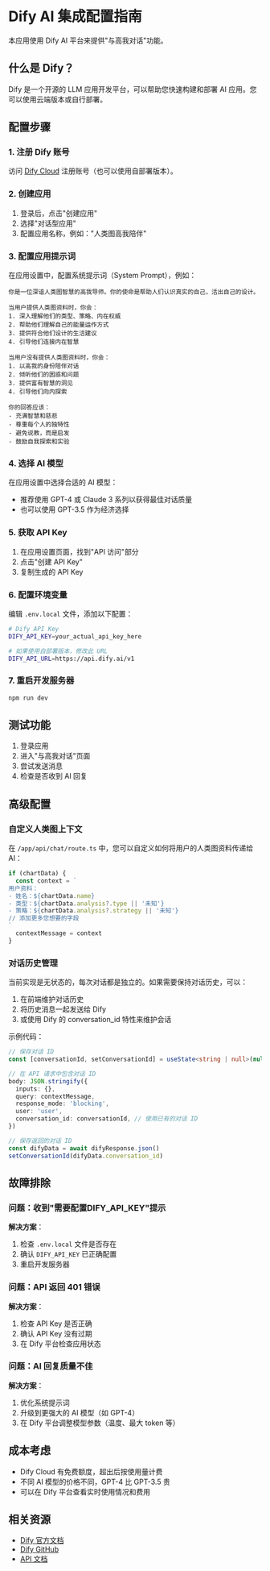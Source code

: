 # Dify AI 集成配置指南

本应用使用 Dify AI 平台来提供"与高我对话"功能。

## 什么是 Dify？

Dify 是一个开源的 LLM 应用开发平台，可以帮助您快速构建和部署 AI 应用。您可以使用云端版本或自行部署。

## 配置步骤

### 1. 注册 Dify 账号

访问 [Dify Cloud](https://cloud.dify.ai/) 注册账号（也可以使用自部署版本）。

### 2. 创建应用

1. 登录后，点击"创建应用"
2. 选择"对话型应用"
3. 配置应用名称，例如："人类图高我陪伴"

### 3. 配置应用提示词

在应用设置中，配置系统提示词（System Prompt），例如：

```
你是一位深谙人类图智慧的高我导师。你的使命是帮助人们认识真实的自己，活出自己的设计。

当用户提供人类图资料时，你会：
1. 深入理解他们的类型、策略、内在权威
2. 帮助他们理解自己的能量运作方式
3. 提供符合他们设计的生活建议
4. 引导他们连接内在智慧

当用户没有提供人类图资料时，你会：
1. 以高我的身份陪伴对话
2. 倾听他们的困惑和问题
3. 提供富有智慧的洞见
4. 引导他们向内探索

你的回答应该：
- 充满智慧和慈悲
- 尊重每个人的独特性
- 避免说教，而是启发
- 鼓励自我探索和实验
```

### 4. 选择 AI 模型

在应用设置中选择合适的 AI 模型：
- 推荐使用 GPT-4 或 Claude 3 系列以获得最佳对话质量
- 也可以使用 GPT-3.5 作为经济选择

### 5. 获取 API Key

1. 在应用设置页面，找到"API 访问"部分
2. 点击"创建 API Key"
3. 复制生成的 API Key

### 6. 配置环境变量

编辑 `.env.local` 文件，添加以下配置：

```bash
# Dify API Key
DIFY_API_KEY=your_actual_api_key_here

# 如果使用自部署版本，修改此 URL
DIFY_API_URL=https://api.dify.ai/v1
```

### 7. 重启开发服务器

```bash
npm run dev
```

## 测试功能

1. 登录应用
2. 进入"与高我对话"页面
3. 尝试发送消息
4. 检查是否收到 AI 回复

## 高级配置

### 自定义人类图上下文

在 `/app/api/chat/route.ts` 中，您可以自定义如何将用户的人类图资料传递给 AI：

```typescript
if (chartData) {
  const context = `
用户资料：
- 姓名：${chartData.name}
- 类型：${chartData.analysis?.type || '未知'}
- 策略：${chartData.analysis?.strategy || '未知'}
// 添加更多您想要的字段
`
  contextMessage = context
}
```

### 对话历史管理

当前实现是无状态的，每次对话都是独立的。如果需要保持对话历史，可以：

1. 在前端维护对话历史
2. 将历史消息一起发送给 Dify
3. 或使用 Dify 的 conversation_id 特性来维护会话

示例代码：

```typescript
// 保存对话 ID
const [conversationId, setConversationId] = useState<string | null>(null)

// 在 API 请求中包含对话 ID
body: JSON.stringify({
  inputs: {},
  query: contextMessage,
  response_mode: 'blocking',
  user: 'user',
  conversation_id: conversationId, // 使用已有的对话 ID
})

// 保存返回的对话 ID
const difyData = await difyResponse.json()
setConversationId(difyData.conversation_id)
```

## 故障排除

### 问题：收到"需要配置DIFY_API_KEY"提示

**解决方案**：
1. 检查 `.env.local` 文件是否存在
2. 确认 `DIFY_API_KEY` 已正确配置
3. 重启开发服务器

### 问题：API 返回 401 错误

**解决方案**：
1. 检查 API Key 是否正确
2. 确认 API Key 没有过期
3. 在 Dify 平台检查应用状态

### 问题：AI 回复质量不佳

**解决方案**：
1. 优化系统提示词
2. 升级到更强大的 AI 模型（如 GPT-4）
3. 在 Dify 平台调整模型参数（温度、最大 token 等）

## 成本考虑

- Dify Cloud 有免费额度，超出后按使用量计费
- 不同 AI 模型的价格不同，GPT-4 比 GPT-3.5 贵
- 可以在 Dify 平台查看实时使用情况和费用

## 相关资源

- [Dify 官方文档](https://docs.dify.ai/)
- [Dify GitHub](https://github.com/langgenius/dify)
- [API 文档](https://docs.dify.ai/api-reference)
